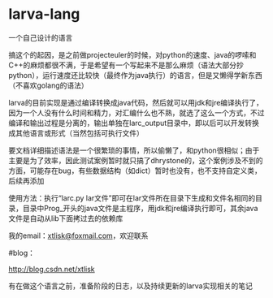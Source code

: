 larva-lang
==========

一个自己设计的语言

搞这个的起因，是之前做projecteuler的时候，对python的速度、java的啰嗦和C++的麻烦都很不满，于是希望有一个写起来不是那么麻烦（语法大部分抄python），运行速度还比较快（最终作为java执行）的语言，但是又懒得学新东西（不喜欢golang的语法）

larva的目前实现是通过编译转换成java代码，然后就可以用jdk和jre编译执行了，因为一个人没有什么时间和精力，对汇编什么也不熟，就选了这么一个方式，不过编译和输出过程是分离的，输出单独在larc_output目录中，即以后可以开发转换成其他语言或形式（当然包括可执行文件）

要文档详细描述语法是一个很繁琐的事情，所以偷懒了，和python很相似；由于主要是为了效率，因此测试案例暂时就只搞了dhrystone的，这个案例涉及不到的方面，可能存在bug，有些数据结构（如dict）暂时也没有，也不支持自定义类，后续再添加

使用方法：执行“larc.py lar文件”即可在lar文件所在目录下生成和文件名相同的目录，目录中Prog_开头的java文件是主程序，用jdk和jre编译执行即可，其余java文件是自动从lib下面拷过去的依赖库

我的email：xtlisk@foxmail.com，欢迎联系

#blog：

<http://blog.csdn.net/xtlisk> 

有在做这个语言之前，准备阶段的日志，以及持续更新的larva实现相关的笔记

